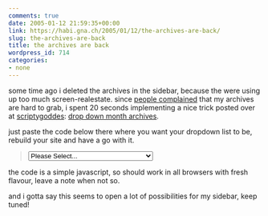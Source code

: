```yaml
---
comments: true
date: 2005-01-12 21:59:35+00:00
link: https://habi.gna.ch/2005/01/12/the-archives-are-back/
slug: the-archives-are-back
title: the archives are back
wordpress_id: 714
categories:
- none
---
```



some time ago i deleted the archives in the sidebar, because the were using up too much screen-realestate. since [people complained](http://blog.ch/blog/index.php/archives/2005/01/11/blogtour-de-suisse-blog/) that my archives are hard to grab, i spent 20 seconds implementing a nice trick posted over at [scriptygoddes](http://www.scriptygoddess.com/): [drop down month archives](http://www.scriptygoddess.com/archives/2003/03/16/drop-down-month-archives/).
  
just paste the code below there where you want your dropdown list to be, rebuild your site and have a go with it.


<blockquote>
<form name="jump2">
  
<select name="myjumpbox" OnChange="document.location=jump2.myjumpbox.options[selectedIndex].value">
  
<option selected>Please Select...</option>
  
<MTArchiveList archive_type="Monthly">
  
<option value="<$MTArchiveLink$>"><$MTArchiveDate format="%B %Y"$></option>
  
</MTArchiveList>
  
</select>
  
</form>
</blockquote>


the code is a simple javascript, so should work in all browsers with fresh flavour, leave a note when not so.
  
and i gotta say this seems to open a lot of possibilities for my sidebar, keep tuned!


